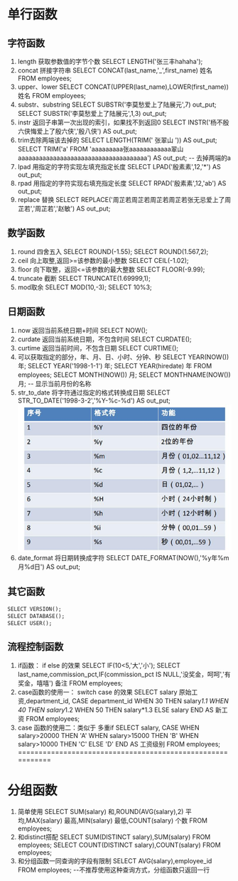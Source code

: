 # 单行函数
## 字符函数
1. length 获取参数值的字节个数
	SELECT LENGTH('张三丰hahaha');
2. concat 拼接字符串
	SELECT CONCAT(last_name,'_',first_name) 姓名 FROM employees;
3. upper、lower
	SELECT CONCAT(UPPER(last_name),LOWER(first_name))  姓名 FROM employees;
4. substr、substring
	SELECT SUBSTR('李莫愁爱上了陆展元',7)  out_put;
	SELECT SUBSTR('李莫愁爱上了陆展元',1,3) out_put;
5. instr 返回子串第一次出现的索引，如果找不到返回0
	SELECT INSTR('杨不殷六侠悔爱上了殷六侠','殷八侠') AS out_put;
6. trim去除两端该去掉的
	SELECT LENGTH(TRIM('    张翠山    ')) AS out_put;
	SELECT TRIM('a' FROM 'aaaaaaaaa张aaaaaaaaaaaa翠山aaaaaaaaaaaaaaaaaaaaaaaaaaaaaaaaaaaaa')  AS out_put; -- 去掉两端的a
7. lpad 用指定的字符实现左填充指定长度
	SELECT LPAD('殷素素',12,'*') AS out_put;
8. rpad 用指定的字符实现右填充指定长度
	SELECT RPAD('殷素素',12,'ab') AS out_put;
9. replace 替换
	SELECT REPLACE('周芷若周芷若周芷若周芷若张无忌爱上了周芷若','周芷若','赵敏') AS out_put;
## 数学函数
1. round 四舍五入
	SELECT ROUND(-1.55);
	SELECT ROUND(1.567,2);
2. ceil 向上取整,返回>=该参数的最小整数
	SELECT CEIL(-1.02);
3. floor 向下取整，返回<=该参数的最大整数
	SELECT FLOOR(-9.99);
4. truncate 截断
	SELECT TRUNCATE(1.69999,1);
5. mod取余
	SELECT MOD(10,-3);
	SELECT 10%3;
## 日期函数
1. now 返回当前系统日期+时间
	SELECT NOW();
2. curdate 返回当前系统日期，不包含时间
	SELECT CURDATE();
3. curtime 返回当前时间，不包含日期
	SELECT CURTIME();
4. 可以获取指定的部分，年、月、日、小时、分钟、秒
	SELECT YEAR(NOW()) 年;
	SELECT YEAR('1998-1-1') 年;
	SELECT YEAR(hiredate) 年 FROM employees;
	SELECT MONTH(NOW()) 月;
	SELECT MONTHNAME(NOW()) 月; -- 显示当前月份的名称
5. str_to_date 将字符通过指定的格式转换成日期
	SELECT STR_TO_DATE('1998-3-2','%Y-%c-%d') AS out_put;
	![](mysql常用函数_files/1.jpg)
6. date_format 将日期转换成字符
	SELECT DATE_FORMAT(NOW(),'%y年%m月%d日') AS out_put;
## 其它函数
	SELECT VERSION();
	SELECT DATABASE();
	SELECT USER();
## 流程控制函数
1. if函数： if else 的效果
	SELECT IF(10<5,'大','小');
	SELECT last_name,commission_pct,IF(commission_pct IS NULL,'没奖金，呵呵','有奖金，嘻嘻') 备注
	FROM employees;
2. case函数的使用一： switch case 的效果
	SELECT salary 原始工资,department_id,
	CASE department_id
	WHEN 30 THEN salary*1.1
	WHEN 40 THEN salary*1.2
	WHEN 50 THEN salary*1.3
	ELSE salary
	END AS 新工资
	FROM employees;
3. case 函数的使用二：类似于 多重if
	SELECT salary,
	CASE 
	WHEN salary>20000 THEN 'A'
	WHEN salary>15000 THEN 'B'
	WHEN salary>10000 THEN 'C'
	ELSE 'D'
	END AS 工资级别
	FROM employees;
===========================================================
# 分组函数
1. 简单使用
	SELECT SUM(salary) 和,ROUND(AVG(salary),2) 平均,MAX(salary) 最高,MIN(salary) 最低,COUNT(salary) 个数
FROM employees;
2. 和distinct搭配
	SELECT SUM(DISTINCT salary),SUM(salary) FROM employees;
	SELECT COUNT(DISTINCT salary),COUNT(salary) FROM employees;
3. 和分组函数一同查询的字段有限制
	SELECT AVG(salary),employee_id  FROM employees; --不推荐使用这种查询方式，分组函数只返回一行
	